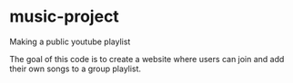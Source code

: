 # music-project
Making a public youtube playlist

The goal of this code is to create a website where users can join and add their own songs to a group playlist.
